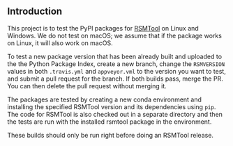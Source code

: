 ## Introduction

This project is to test the PyPI packages for [RSMTool](https://github.com/EducationalTestingService/rsmtool) on Linux and Windows. We do not test on macOS; we assume that if the package works on Linux, it will also work on macOS.

To test a new package version that has been already built and uploaded to the the Python Package Index, create a new branch, change the `RSMVERSION` values in both `.travis.yml` and `appveyor.vml` to the version you want to test, and submit a pull request for the branch. If both builds pass, merge the PR. You can then delete the pull request without merging it.

The packages are tested by creating a new conda environment and installing the specified RSMTool version and its dependencies using `pip`. The code for RSMTool is also checked out in a separate directory and then the tests are run with the installed rsmtool package in the environment.

These builds should only be run right before doing an RSMTool release.
